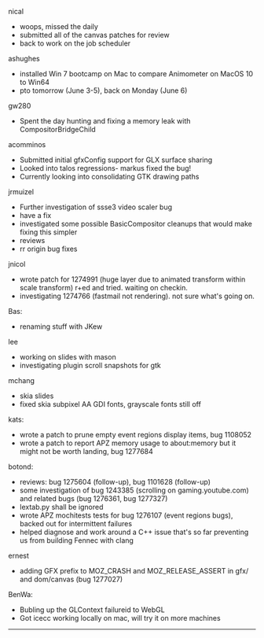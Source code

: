 nical
* woops, missed the daily
* submitted all of the canvas patches for review
* back to work on the job scheduler



ashughes
* installed Win 7 bootcamp on Mac to compare Animometer on MacOS 10 to Win64
* pto tomorrow (June 3-5), back on Monday (June 6)



gw280
* Spent the day hunting and fixing a memory leak with CompositorBridgeChild



acomminos
* Submitted initial gfxConfig support for GLX surface sharing
* Looked into talos regressions- markus fixed the bug!
* Currently looking into consolidating GTK drawing paths



jrmuizel
* Further investigation of ssse3 video scaler bug
* have a fix
* investigated some possible BasicCompositor cleanups that would make fixing this simpler
* reviews
* rr origin bug fixes



jnicol
* wrote patch for 1274991 (huge layer due to animated transform within scale transform) r+ed and tried. waiting on checkin.
* investigating 1274766 (fastmail not rendering). not sure what's going on.



Bas:
* renaming stuff with JKew



lee
* working on slides with mason
* investigating plugin scroll snapshots for gtk



mchang
* skia slides
* fixed skia subpixel AA GDI fonts, grayscale fonts still off



kats:
* wrote a patch to prune empty event regions display items, bug 1108052
* wrote a patch to report APZ memory usage to about:memory but it might not be worth landing, bug 1277684



botond:
  - reviews: bug 1275604 (follow-up), bug 1101628 (follow-up)
  - some investigation of bug 1243385 (scrolling on gaming.youtube.com) and related bugs (bug 1276361, bug 1277327)
  - lextab.py shall be ignored
  - wrote APZ mochitests tests for bug 1276107 (event regions bugs), backed out for intermittent failures
  - helped diagnose and work around a C++ issue that's so far preventing us from building Fennec with clang



ernest
* adding GFX prefix to MOZ_CRASH and MOZ_RELEASE_ASSERT in gfx/ and dom/canvas (bug 1277027)



BenWa:
* Bubling up the GLContext failureid to WebGL
* Got icecc working locally on mac, will try it on more machines



________________


